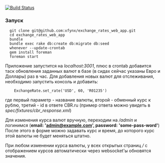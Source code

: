 [![Build Status](https://travis-ci.org/xfynx/exchange_rates_web_app.svg)](https://travis-ci.org/xfynx/exchange_rates_web_app)

### Запуск
```
  git clone git@github.com:xfynx/exchange_rates_web_app.git
  cd exchange_rates_web_app
  bundle
  bundle exec rake db:create db:migrate db:seed
  whenever --update-crontab
  gem install foreman
  foreman start
```
Приложение запустится на *localhost:3001*, плюс в crontab добавится таск обновления заданных валют в базе (в сидах сейчас указаны Евро и Доллары) раз в час.
Для добавления новых валют для отслеживания, необходимо запустить консоль и добавить:
```
    ExchangeRate.set_rate('USD', 60, 'R01235')
```
где первый параметр - название валюты, второй - обменный курс к рублю, третий - id в ответе CBR.ru (пример ответа можно увидеть в *spec/fixtures/cbr_response.xml*)

Для изменения курса валют вручную, переходим на */admin* и логинимся (**email: 'admin@example.com', password: 'some-pass-word'**)
После этого в форме можно задавать курс и время, до которого курс этой валюты не будет меняться штатно.

При любом изменении курса валюты, у всех открытых страниц */* с отображением курсов автоматически через websocket'ы обновятся значения.